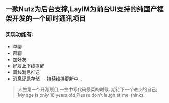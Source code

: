 ## 一款Nutz为后台支撑,LayIM为前台UI支持的纯国产框架开发的一个即时通讯项目
  ### 实现功能有:
   - 单聊
   - 群聊
   - 加好友
   - 好友上下线提醒
   - 离线消息推送
   - 消息记录存储
   - 持续维持更新中...

> 人生第一个开源项目,一生中写代码最菜的时候.
> 期待下一个进步的自己;<br/>
>My age is only 18 years old,Please don't laugh at me. thinks!
